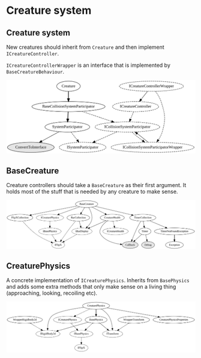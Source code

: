 # Creature system

## Creature system

New creatures should inherit from `Creature` and then implement `ICreatureController`.

`ICreatureControllerWrapper` is an interface that is implemented by `BaseCreatureBehaviour`.

![Creature](Creature.svg)

## BaseCreature

Creature controllers should take a `BaseCreature` as their first argument. It holds
most of the stuff that is needed by any creature to make sense.

![BaseCreature](BaseCreature.svg)

## CreaturePhysics

A concrete implementation of `ICreaturePhysics`. Inherits from `BasePhysics` and
adds some extra methods that only make sense on a living thing (approaching, looking,
recoiling etc).

![CreaturePhysics](CreaturePhysics.svg)
